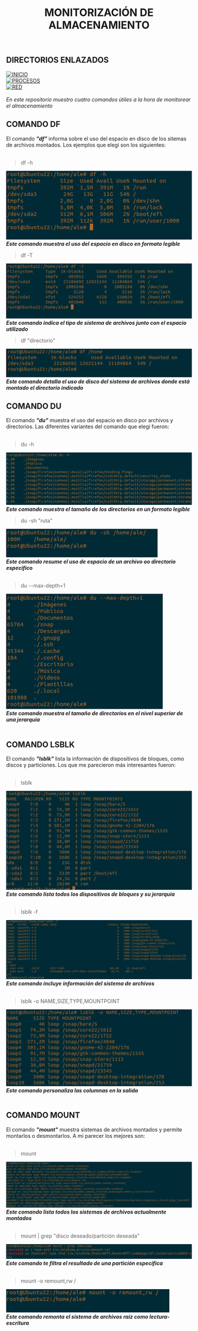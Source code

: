 <h1 align="center"> MONITORIZACIÓN DE ALMACENAMIENTO </h1>
 
<br>

## DIRECTORIOS ENLAZADOS  
[![INICIO](https://img.shields.io/badge/VOLVER%20A%20INICIO-RED?style=for-the-badge&color=%237289da)](./README.md)  
[![PROCESOS](https://img.shields.io/badge/IR%20A%20MONITORIZACION%20DE%20PROCESOS-RED?style=for-the-badge&color=%237289da)](./monitorizacionProcesos.md)  
[![RED](https://img.shields.io/badge/IR%20A%20MONITORIZACION%20DE%20RED-RED?style=for-the-badge&color=%237289da)](./monitorizacionRed.md) 
<br>
<br>
*En este repositorio muestro cuatro comandos útiles a la hora de monitorear el almacenamiento*
<br>

## COMANDO DF  

El comando *__"df"__* informa sobre el uso del espacio en disco de los sitemas de archivos montados. Los ejemplos que elegí son los siguientes:  
<br>
> df -h
>
![Resultado del comandoo df -h](./img/monitorizacion_almacenamiento/df-h.png)  
*__Este comando muestra el uso del espacio en disco en formato legible__*
<br>
> df -T
>
![Resultado del comandoo df -T](./img/monitorizacion_almacenamiento/df-T.png)  
*__Este comando indica el tipo de sistema de archivos junto con el espacio utilizado__*
<br>
> df "directorio"
>
![Resultado del comandoo df /home](./img/monitorizacion_almacenamiento/df-home.png)  
*__Este comando detalla el uso de disco del sistema de archivos donde está montado el directorio indicado__*
<br>

## COMANDO DU  

El comando *__"du"__* muestra el uso del espacio en disco por archivos y directorios. Las diferentes variantes del comando que elegí fueron:  
<br>
> du -h
>
![Resultado del comandoo du -h](./img/monitorizacion_almacenamiento/du-h.png)  
*__Este comando muestra el tamaño de los directorios en un formato legíble__*
<br>
> du -sh "ruta"
>
![Resultado del comandoo du -sh](./img/monitorizacion_almacenamiento/du-sh.png)  
*__Este comando resume el uso de espacio de un archivo oo directorio específico__*  
<br>
> du --max-depth=1
>
![Resultado del comandoo du --max-depth](./img/monitorizacion_almacenamiento/du--max-depth.png)  
*__Este comando muestra el tamaño de directorios en el nivel superior de una jerarquía__*  
<br>

## COMANDO LSBLK  

El comando *__"lsblk"__* lista la información de dispositivos de bloques, como discos y particiones. Los que me parecieron más interesantes fueron:  
<br>
> lsblk
>
![Resultado del comandoo lsblk](./img/monitorizacion_almacenamiento/lsblk.png)  
*__Este comando lista todos los dispositivos de bloques y su jerarquía__*  
<br>
> lsblk -f
>
![Resultado del comandoo lsblk -f](./img/monitorizacion_almacenamiento/lsblk-f.png)  
*__Este comando incluye información del sistema de archivos__*  
<br>
> lsblk -o NAME,SIZE,TYPE,MOUNTPOINT
>
![Resultado del comandoo lsblk -o](./img/monitorizacion_almacenamiento/lsblk-o.png)  
*__Este comando personaliza las columnas en la salida__*  
<br>


## COMANDO MOUNT  

El comando *__"mount"__* muestra sistemas de archivos montados y permite montarlos o desmontarlos. A mi parecer los mejores son:  
<br>
> mount
>
![Resultado del comandoo mount](./img/monitorizacion_almacenamiento/mount.png)  
*__Este comando lista todos los sistemas de archivos actualmente montados__*  
<br>
> mount | grep "disco deseado/partición deseada"
>
![Resultado del comandoo mount+grep](./img/monitorizacion_almacenamiento/mount-grep.png)  
*__Este comando te filtra el resultado de una partición específica__*  
<br>
> mount -o remount,rw /
>
![Resultado del comandoo mount -o](./img/monitorizacion_almacenamiento/mount-o.png)  
*__Este comando remonta el sistema de archivos raíz como lectura-escritura__*  
<br>


